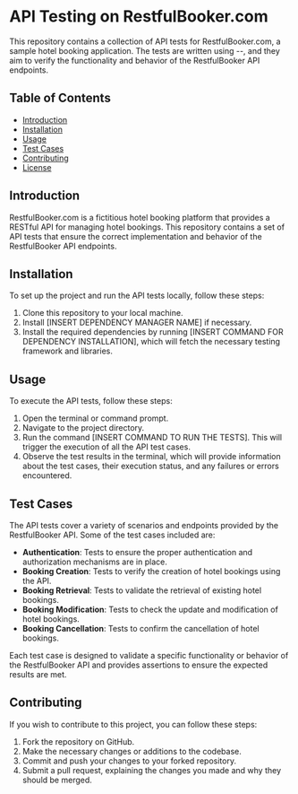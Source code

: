 # API Testing on RestfulBooker.com

This repository contains a collection of API tests for RestfulBooker.com, a sample hotel booking application. The tests are written using --, and they aim to verify the functionality and behavior of the RestfulBooker API endpoints.

## Table of Contents

-   [Introduction](https://github.com//Rishikesh-pal/API-Testing-Projects/#example)
-   [Installation](https://github.com//Rishikesh-pal/API-Testing-Projects/#installation)
-   [Usage](https://github.com//Rishikesh-pal/API-Testing-Projects/#usage)
-   [Test Cases](https://github.com//Rishikesh-pal/API-Testing-Projects/#test-cases)
-   [Contributing](https://github.com//Rishikesh-pal/API-Testing-Projects/#contributing)
-   [License](https://github.com//Rishikesh-pal/API-Testing-Projects/#license)

## Introduction

RestfulBooker.com is a fictitious hotel booking platform that provides a RESTful API for managing hotel bookings. This repository contains a set of API tests that ensure the correct implementation and behavior of the RestfulBooker API endpoints.

## Installation

To set up the project and run the API tests locally, follow these steps:

1.  Clone this repository to your local machine.
2.  Install [INSERT DEPENDENCY MANAGER NAME] if necessary.
3.  Install the required dependencies by running [INSERT COMMAND FOR DEPENDENCY INSTALLATION], which will fetch the necessary testing framework and libraries.

## Usage

To execute the API tests, follow these steps:

1.  Open the terminal or command prompt.
2.  Navigate to the project directory.
3.  Run the command [INSERT COMMAND TO RUN THE TESTS]. This will trigger the execution of all the API test cases.
4.  Observe the test results in the terminal, which will provide information about the test cases, their execution status, and any failures or errors encountered.

## Test Cases

The API tests cover a variety of scenarios and endpoints provided by the RestfulBooker API. Some of the test cases included are:

-   **Authentication**: Tests to ensure the proper authentication and authorization mechanisms are in place.
-   **Booking Creation**: Tests to verify the creation of hotel bookings using the API.
-   **Booking Retrieval**: Tests to validate the retrieval of existing hotel bookings.
-   **Booking Modification**: Tests to check the update and modification of hotel bookings.
-   **Booking Cancellation**: Tests to confirm the cancellation of hotel bookings.

Each test case is designed to validate a specific functionality or behavior of the RestfulBooker API and provides assertions to ensure the expected results are met.

## Contributing

If you wish to contribute to this project, you can follow these steps:

1.  Fork the repository on GitHub.
2.  Make the necessary changes or additions to the codebase.
3.  Commit and push your changes to your forked repository.
4.  Submit a pull request, explaining the changes you made and why they should be merged.
